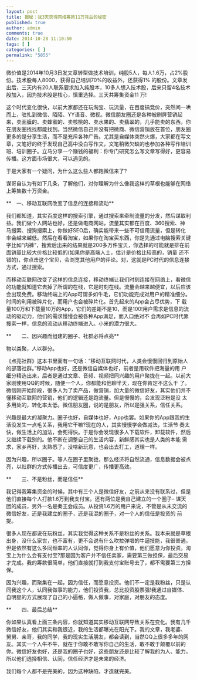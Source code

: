 ```yaml
---
layout: post
title: 揭秘：我3天获得网络筹款11万背后的秘密
published: true
author: admin
comments: true
date: 2014-10-28 11:10:50
tags: [ ]
categories: [ ]
permalink: "5855"
---
```

微价值是2014年10月3日发文章转型做技术培训，纯股5人，每人1.6万，占2%股份。技术股每人8000，获得自己培训70%的收益外，还获得1% 的股份。文章发出后，三天内有20人联系要求加入纯股本，10多人想入技术股，后来只留4名技术股加入，因为技术股是核心，慎重选择。三天共筹集资金11 万!

这个时代变化很快，以前大家都还在玩淘宝、玩流量，在百度搞竞价，突然间一哄而上，驻扎到微信、陌陌、YY语音、微视。微信朋友圈还是各种被刷屏营销起 来，卖面膜的、卖蜂蜜的、卖核桃的、卖水果的、卖翡翠的，几乎能卖的东西，你在朋友圈找找都能找到。当然微信自己并没有把微商、微信营销放在首位，朋友圈 更多的是分享生活，而不是充斥各种广告。尤其是自媒体突然火爆，大家都在写文章，文笔好的终于发现自己高中没白写作文，文笔稍微欠缺的也参加各种写作培训 班、培训圈子。立马分享一个赚钱的福利：你专门研究怎么写文章写得好，更容易传播。这方面市场很大，可以遇见的。

于是大家有一个疑问，为什么这么些人都跑微信来了?

谋哥自认为有如下几条，了解他们，对你理解为什么像我这样的草根也能够在网络上筹集数十万资金。

**　一、移动互联网改变了信息的连接和流动**

我们都知道，其实百度这样的搜索引擎，通过搜索来牵制流量的分发，然后谋取利益。我们做个人网站也好，还是做电商网站，流量其实都在百度、360搜索、神 马搜索、搜狗搜索上，你做好SEO后，确实能带来一些不可信用流量，但是转化率会越来越低。然后在看看淘宝，如果你在淘宝买东西，你是先通过电脑搜索关键 字比如“内裤”，搜索后出来的结果就是200多万件宝贝，你选择的可能就是排在前面销量比较大价格比较低的(如果你是高端人士，估计是价格比较高的，销量 还不错的)，你点击这个宝贝，会浏览其他用户的评论。对，这就是PC时代的信息连接方式，通过搜索。

而移动互联网改变了这样的信息连接，移动终端让我们时刻连接在网络上，看微信的功能就知道它去掉了所谓的在线，它是时刻在线。流量会越来越便宜，以后应该 会出现免费。移动终端上的App可谓多如牛毛，它们功能完成对用户的精准细分。时间的利用被碎片化，而用户也会被碎片化。首先起来的App会占尽优势，下 载量100万和下载量10万的App，它们的差距不是10，而是100!用户需求是信息的流动的驱动力，他们的需求慢慢会被各种App满足，而入口绝对不 会再如PC时代靠搜索一样，信息的流动从移动终端进入。小米的潜力很大。

**　　二、因兴趣而组建的圈子、社群必将点亮**

物以类聚，人以群分。

《点亮社群》这本书里面有一句话：“移动互联网时代，人类会慢慢回归到原始人的部落社群。”移动App也好，还是微信自媒体也好，前者是用软件把海量的用 户细分精选出来，后者是通过文章、音频、视频把同兴趣的用户聚拢在一起。以前大家刚使用QQ的时候，随便一个人，你都能和他聊半天，现在你肯定不这么干 了。微信刚开始阶段，很多人为了卖产品，做营销，加大量的微信好友，其实他们并不懂移动互联网的营销，他们的逻辑还是跑流量。但是慢慢的，会发现泛粉是没 太多用处的，转化率太低。微信朋友圈，说的是朋友，所以是强关系，信任关系。

兴趣是最大的凝聚力。圈子也好，自媒体也好，App也罢。如果你的App跟我的生活没发生一点毛关系，我用它干嘛?现在的人，其实慢慢学会做减法，生活节 奏太快，做生活上的加法，会死得快。于是你会发现很多人下载软件，卸载软件，然后又继续下载别的。他不断在调整自己的生活内容，新鲜感其实也是人类的本能 需求，家乡再好，太熟悉了，没啥新玩意，也会出去打工，道理一样。

因为兴趣，所以圈子。等人在圈子里聚拢，那么经济将自然流通，信息数据会被点亮，以社群的方式传播出去，可信度更广，传播更高效。

**　　三、不是粉丝，而是信任**

我记得我筹集资金的时候，其中有三个人是微信好友，之前从来没有联系过，但是他们直接每个人打款1.6万到我支付宝。还有两位是我自己建立的一个圈子&#8211; 谋天团的成员，另外一名是秦王会成员。从投资1.6万的用户来说，不管是从未交流的微信好友，还是我建立的圈子，还是我混的圈子，对一个人的信任是投资的 前提。

很多人现在都说在玩粉丝，其实我觉得这种关系不是粉丝的关系。我本来就是草根出身，没什么家世，也不富有，更不会说有什么吹拉弹唱的牛逼技能，我很普通。 但是依然有这么多同频率的人认同你，觉得你身上有价值，他们愿意为你投资。淘宝上为什么会有支付宝?那是因为客户并不信任卖家，需要第三做担保，最后交易 才完成。我的筹款很简单，他们直接就打到我支付宝账号去了，都不需要第三方担保。

因为兴趣，而聚集在一起，因为信任，而愿意投资。他们不一定是我粉丝，只是认同我这个人，认同我做事的能力，他们投资我，总比投资股票强!我通过自媒体、自明星的方式展现了自己的小逼格，做人做事，对家庭，对朋友的态度。

**　　四、最后总结**

你如果认真看上面三条内容，你就知道其实移动互联网导致关系在变化。我有几千微信好友，他们其实和我很近，我的生活都曝光在阳光下。我的文章，我老婆、 舅舅、亲哥，我的同学，我的现实生活朋友，都会读到，当然QQ上很多多年的网友。其实一个人牛不牛，就在于你敢不敢写你自己的生活，敢不敢于颠覆以前的 你。微信好友也好，还是我的圈子也好，这些朋友还是比较了解我的为人、能力，所以他们选择相信、认同，信任经济才是未来的经济。

我们每个人都不是完美的，因为这种缺陷，才造就完美。